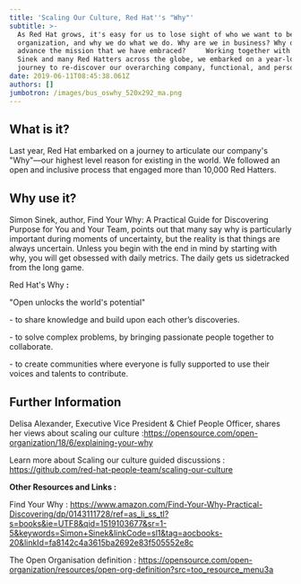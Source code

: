 ```yaml
---
title: 'Scaling Our Culture, Red Hat''s "Why"'
subtitle: >-
  As Red Hat grows, it's easy for us to lose sight of who we want to be as an
  organization, and why we do what we do. Why are we in business? Why do we
  advance the mission that we have embraced?     Working together with Simon
  Sinek and many Red Hatters across the globe, we embarked on a year-long
  journey to re-discover our overarching company, functional, and personal Whys
date: 2019-06-11T08:45:38.061Z
authors: []
jumbotron: /images/bus_oswhy_520x292_ma.png
---
```

## What is it?

Last year, Red Hat embarked on a journey to articulate our company's "Why"—our highest level reason for existing in the world. We followed an open and inclusive process that engaged more than 10,000 Red Hatters.

## Why use it?

Simon Sinek, author, Find Your Why: A Practical Guide for Discovering Purpose for You and Your Team,  points out that many say why is particularly important during moments of uncertainty, but the reality is that things are always uncertain. Unless you begin with the end in mind by starting with why, you will get obsessed with daily metrics. The daily gets us sidetracked from the long game.

Red Hat's Why **:** 

"Open unlocks the world's potential" 

\- to share knowledge and build upon each other’s discoveries.

\- to solve complex problems, by bringing passionate people together to collaborate. 

\- to create communities where everyone is fully supported to use their voices and talents to contribute. 

## Further Information

Delisa Alexander, Executive Vice President & Chief People Officer, shares her views about scaling our culture :<https://opensource.com/open-organization/18/6/explaining-your-why>

Learn more about Scaling our culture guided discussions : <https://github.com/red-hat-people-team/scaling-our-culture>

**Other Resources and Links :** 

Find Your Why : <https://www.amazon.com/Find-Your-Why-Practical-Discovering/dp/0143111728/ref=as_li_ss_tl?s=books&ie=UTF8&qid=1519103677&sr=1-5&keywords=Simon+Sinek&linkCode=sl1&tag=aocbooks-20&linkId=fa8142c4a3615ba2692e83f505552e8c>

The Open Organisation definition : <https://opensource.com/open-organization/resources/open-org-definition?src=too_resource_menu3a>

